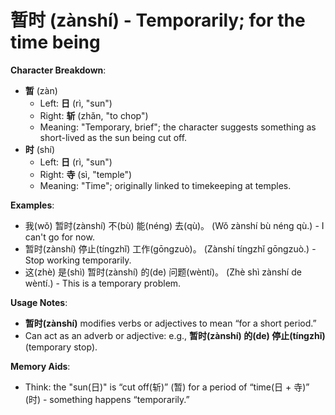 # **暂时 (zànshí) - Temporarily; for the time being**

**Character Breakdown**:  
- **暂** (zàn)
  - Left: **日** (rì, "sun")
  - Right: **斩** (zhǎn, "to chop")
  - Meaning: "Temporary, brief"; the character suggests something as short-lived as the sun being cut off.  
- **时** (shí)
  - Left: **日** (rì, "sun")
  - Right: **寺** (sì, "temple")
  - Meaning: "Time"; originally linked to timekeeping at temples.

**Examples**:  
- 我(wǒ) 暂时(zànshí) 不(bù) 能(néng) 去(qù)。 (Wǒ zànshí bù néng qù.) - I can't go for now.  
- 暂时(zànshí) 停止(tíngzhǐ) 工作(gōngzuò)。 (Zànshí tíngzhǐ gōngzuò.) - Stop working temporarily.  
- 这(zhè) 是(shì) 暂时(zànshí) 的(de) 问题(wèntí)。 (Zhè shì zànshí de wèntí.) - This is a temporary problem.

**Usage Notes**:  
- **暂时(zànshí)** modifies verbs or adjectives to mean “for a short period.”  
- Can act as an adverb or adjective: e.g., **暂时(zànshí) 的(de) 停止(tíngzhǐ)** (temporary stop).

**Memory Aids**:  
- Think: the "sun(日)" is “cut off(斩)” (暂) for a period of “time(日 + 寺)” (时) - something happens “temporarily.”